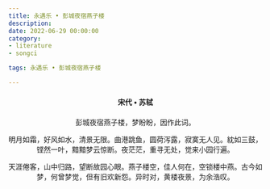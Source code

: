 ```yaml
---
title: 永遇乐 • 彭城夜宿燕子楼
description:
date: 2022-06-29 00:00:00
category:
- literature
- songci

tags: 永遇乐 • 彭城夜宿燕子楼

---
```


<div id="poem-author">
    宋代 • 苏轼
</div>
<div id="poem-body">
<p class="poem-paragraph">彭城夜宿燕子楼，梦盼盼，因作此词。</p>
<p class="poem-paragraph"></p>
<p class="poem-paragraph">明月如霜，好风如水，清景无限。曲港跳鱼，圆荷泻露，寂寞无人见。紞如三鼓，铿然一叶，黯黯梦云惊断。夜茫茫，重寻无处，觉来小园行遍。</p>
<p class="poem-paragraph">天涯倦客，山中归路，望断故园心眼。燕子楼空，佳人何在，空锁楼中燕。古今如梦，何曾梦觉，但有旧欢新怨。异时对，黄楼夜景，为余浩叹。</p>

</div>

<style>

#poem-author {
    width: 100%;
    text-align: center;
    margin: 20px 0;
    font-weight: bold;
}
#poem-body {
    width: 100%;
    text-align: center;
}
.poem-paragraph {
    font-family: "仿宋"
}

</style>